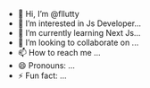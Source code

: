 - 👋 Hi, I’m @fllutty
- 👀 I’m interested in Js Developer...
- 🌱 I’m currently learning Next Js...
- 💞️ I’m looking to collaborate on ...
- 📫 How to reach me ...
- 😄 Pronouns: ...
- ⚡ Fun fact: ...

<!---
fllutty/fllutty is a ✨ special ✨ repository because its `README.md` (this file) appears on your GitHub profile.
You can click the Preview link to take a look at your changes.
--->
